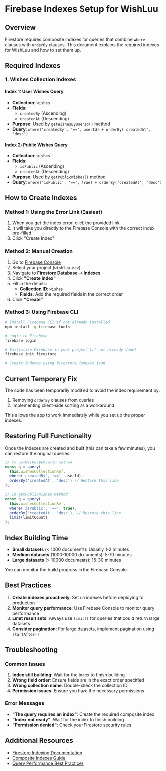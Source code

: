 # Firebase Indexes Setup for WishLuu

## Overview

Firestore requires composite indexes for queries that combine `where` clauses with `orderBy` clauses. This document explains the required indexes for WishLuu and how to set them up.

## Required Indexes

### 1. Wishes Collection Indexes

#### Index 1: User Wishes Query

- **Collection**: `wishes`
- **Fields**:
  - `createdBy` (Ascending)
  - `createdAt` (Descending)
- **Purpose**: Used by `getWishesByUserId()` method
- **Query**: `where('createdBy', '==', userId) + orderBy('createdAt', 'desc')`

#### Index 2: Public Wishes Query

- **Collection**: `wishes`
- **Fields**:
  - `isPublic` (Ascending)
  - `createdAt` (Descending)
- **Purpose**: Used by `getPublicWishes()` method
- **Query**: `where('isPublic', '==', true) + orderBy('createdAt', 'desc')`

## How to Create Indexes

### Method 1: Using the Error Link (Easiest)

1. When you get the index error, click the provided link
2. It will take you directly to the Firebase Console with the correct index pre-filled
3. Click "Create Index"

### Method 2: Manual Creation

1. Go to [Firebase Console](https://console.firebase.google.com)
2. Select your project (`wishluu-dev`)
3. Navigate to **Firestore Database** → **Indexes**
4. Click **"Create Index"**
5. Fill in the details:
   - **Collection ID**: `wishes`
   - **Fields**: Add the required fields in the correct order
6. Click **"Create"**

### Method 3: Using Firebase CLI

```bash
# Install Firebase CLI if not already installed
npm install -g firebase-tools

# Login to Firebase
firebase login

# Initialize Firebase in your project (if not already done)
firebase init firestore

# Create indexes using firestore.indexes.json
```

## Current Temporary Fix

The code has been temporarily modified to avoid the index requirement by:

1. Removing `orderBy` clauses from queries
2. Implementing client-side sorting as a workaround

This allows the app to work immediately while you set up the proper indexes.

## Restoring Full Functionality

Once the indexes are created and built (this can take a few minutes), you can restore the original queries:

```typescript
// In getWishesByUserId method
const q = query(
  this.wishesCollectionRef,
  where('createdBy', '==', userId),
  orderBy('createdAt', 'desc') // Restore this line
);

// In getPublicWishes method
const q = query(
  this.wishesCollectionRef,
  where('isPublic', '==', true),
  orderBy('createdAt', 'desc'), // Restore this line
  limit(limitCount)
);
```

## Index Building Time

- **Small datasets** (< 1000 documents): Usually 1-2 minutes
- **Medium datasets** (1000-10000 documents): 5-10 minutes
- **Large datasets** (> 10000 documents): 15-30 minutes

You can monitor the build progress in the Firebase Console.

## Best Practices

1. **Create indexes proactively**: Set up indexes before deploying to production
2. **Monitor query performance**: Use Firebase Console to monitor query performance
3. **Limit result sets**: Always use `limit()` for queries that could return large datasets
4. **Consider pagination**: For large datasets, implement pagination using `startAfter()`

## Troubleshooting

### Common Issues

1. **Index still building**: Wait for the index to finish building
2. **Wrong field order**: Ensure fields are in the exact order specified
3. **Wrong collection name**: Double-check the collection ID
4. **Permission issues**: Ensure you have the necessary permissions

### Error Messages

- **"The query requires an index"**: Create the required composite index
- **"Index not ready"**: Wait for the index to finish building
- **"Permission denied"**: Check your Firestore security rules

## Additional Resources

- [Firestore Indexing Documentation](https://firebase.google.com/docs/firestore/query-data/indexing)
- [Composite Indexes Guide](https://firebase.google.com/docs/firestore/query-data/indexing#composite_indexes)
- [Query Performance Best Practices](https://firebase.google.com/docs/firestore/best-practices#queries)
